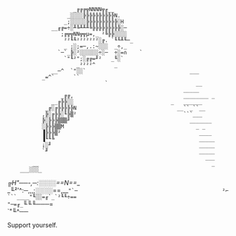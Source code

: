                                                                      
                                                                      
                         _╔╔╔╦NNNN╦╓__                                
                       _░░░░╠╠╠╠╠╠╠╠╠╠N.                              
                      _;░░░░░╠╠╠╠╠╠╠╠╠╠░H                             
                  __╓╔=÷░╨╚╨╨╨╚╠╠╠╠╠╠╠╠╠░─                            
                     ;╔╦╦NN╦╦µ=,_ ²╚╠╠░░░░                            
                      ²²╙╙²²²²²²²░╔. `╙╙╨╙─_                          
                      _ ;░;=─,.:~░░░  _÷,_                            
                    `─`_╠░²░░░░░░÷░─  ÷░=∩    `                       
                      `"╙²";░╔╔=╜²   _╙░`                             
                          _²²²²^      _                               
                  __─^  `"░░`                                 ___     
               _=^`      ``                                           
                                   `                            __    
                                                            _____     
                     _╔╔,                                   ________ _
                  __╔╠╠░░                               _   ______    
                _╔░╔╠╠╠╠╠N                                __``_``__   
               ,╠░╔╠╠░╙╠▒²                                  ```___    
               ╠░╠╠╠▒▒▒╜                                      _______ 
               ░╠╠╠▒▒M                                          _ _   
               ▐╠╠╠▒²                                            ____ 
               ▐╙╙╚                                              _____
               ¡░╜                                               _____
               `╜                                                _____
                                                                   ___
            __                                                       _
        ___░░░_                                                       
 _╔H"──-,─:░░░░==N==__                                                
_╙²'^:─,,,;░░░░==,__``"`─                                             
²⌐ ```____"╙░░=╓`_`²╙╙÷==                                             
          "─=╓_``╙╙╙───=                                              
              `"╙^──     
              
Support yourself.